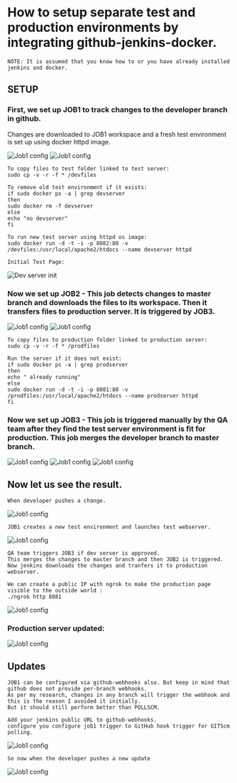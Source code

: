 # How to setup separate test and production environments by integrating github-jenkins-docker.

```
NOTE: It is assumed that you know how to or you have already installed jenkins and docker.
```

## SETUP

### First, we set up JOB1 to track changes to the developer branch in github.
Changes are downloaded to JOB1 workspace and a fresh test environment is set up using docker httpd image.

![Job1 config](/images/2.jpg)
![Job1 config](/images/3.jpg)

```
To copy files to test folder linked to test server:
sudo cp -v -r -f * /devfiles

To remove old test environment if it exists:
if sudo docker ps -a | grep devserver
then
sudo docker rm -f devserver
else
echo "no devserver"
fi

To run new test server using httpd os image:
sudo docker run -d -t -i -p 8082:80 -v /devfiles:/usr/local/apache2/htdocs --name devserver httpd
```

```
Initial Test Page:
```
![Dev server init](/images/1.jpg)


### Now we set up JOB2 - This job detects changes to master branch and downloads the files to its workspace. Then it transfers files to production server. It is triggered by JOB3.
![Job1 config](/images/6.jpg)
![Job1 config](/images/5.jpg)

```
To copy files to production folder linked to production server:
sudo cp -v -r -f * /prodfiles

Run the server if it does not exist:
if sudo docker ps -a | grep prodserver
then
echo " already running"
else
sudo docker run -d -t -i -p 8081:80 -v /prodfiles:/usr/local/apache2/htdocs --name prodserver httpd
fi
```

### Now we set up JOB3 - This job is triggered manually by the QA team after they find the test server environment is fit for production. This job merges the developer branch to master branch.
![Job1 config](/images/7.jpg)
![Job1 config](/images/8.jpg)
![Job1 config](/images/9.jpg)


## Now let us see the result.

```
When developer pushes a change.
```
![Job1 config](/images/11.jpg)

```
JOB1 creates a new test environment and launches test webserver.
```
![Job1 config](/images/12.jpg)

```
QA team triggers JOB3 if dev server is approved.
This merges the changes to master branch and then JOB2 is triggered.
Now jenkins downloads the changes and tranfers it to production webserver.
```
```
We can create a public IP with ngrok to make the production page visible to the outside world :
./ngrok http 8081
```
![Job1 config](/images/14.jpg)


### Production server updated:
![Job1 config](/images/15.jpg)


## Updates
```
JOB1 can be configured via github-webhooks also. But keep in mind that github does not provide per-branch webhooks.
As per my research, changes in any branch will trigger the webhook and this is the reason I avoided it initially.
But it should still perform better than POLLSCM.
```
```
Add your jenkins public URL to github-webhooks.
configure you configure job1 trigger to GitHub hook trigger for GITScm polling.
```
![Job1 config](/images/19.jpg)
```
So now when the developer pushes a new update
```
![Job1 config](/images/21.jpg)
